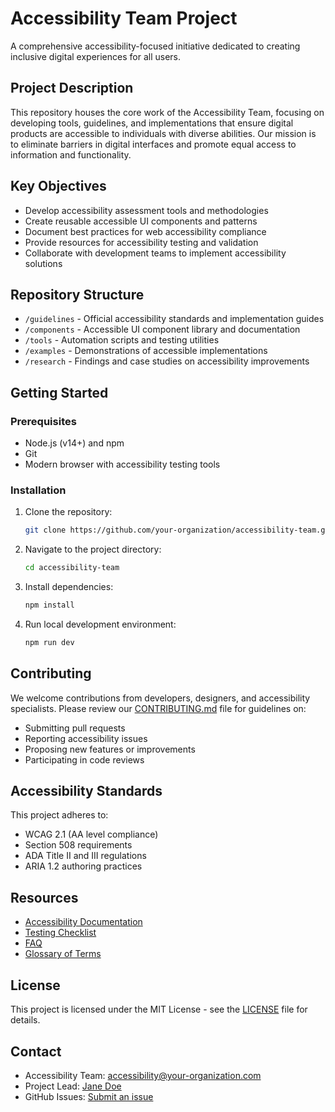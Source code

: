 # Accessibility Team Project

A comprehensive accessibility-focused initiative dedicated to creating inclusive digital experiences for all users.

## Project Description

This repository houses the core work of the Accessibility Team, focusing on developing tools, guidelines, and implementations that ensure digital products are accessible to individuals with diverse abilities. Our mission is to eliminate barriers in digital interfaces and promote equal access to information and functionality.

## Key Objectives

- Develop accessibility assessment tools and methodologies
- Create reusable accessible UI components and patterns
- Document best practices for web accessibility compliance
- Provide resources for accessibility testing and validation
- Collaborate with development teams to implement accessibility solutions

## Repository Structure

- `/guidelines` - Official accessibility standards and implementation guides
- `/components` - Accessible UI component library and documentation
- `/tools` - Automation scripts and testing utilities
- `/examples` - Demonstrations of accessible implementations
- `/research` - Findings and case studies on accessibility improvements

## Getting Started

### Prerequisites

- Node.js (v14+) and npm
- Git
- Modern browser with accessibility testing tools

### Installation

1. Clone the repository:
   ```bash
   git clone https://github.com/your-organization/accessibility-team.git
   ```

2. Navigate to the project directory:
   ```bash
   cd accessibility-team
   ```

3. Install dependencies:
   ```bash
   npm install
   ```

4. Run local development environment:
   ```bash
   npm run dev
   ```

## Contributing

We welcome contributions from developers, designers, and accessibility specialists. Please review our [CONTRIBUTING.md](CONTRIBUTING.md) file for guidelines on:

- Submitting pull requests
- Reporting accessibility issues
- Proposing new features or improvements
- Participating in code reviews

## Accessibility Standards

This project adheres to:

- WCAG 2.1 (AA level compliance)
- Section 508 requirements
- ADA Title II and III regulations
- ARIA 1.2 authoring practices

## Resources

- [Accessibility Documentation](https://github.com/your-organization/accessibility-team/wiki)
- [Testing Checklist](docs/testing-checklist.md)
- [FAQ](docs/faq.md)
- [Glossary of Terms](docs/glossary.md)

## License

This project is licensed under the MIT License - see the [LICENSE](LICENSE) file for details.

## Contact

- Accessibility Team: accessibility@your-organization.com
- Project Lead: [Jane Doe](mailto:jane.doe@your-organization.com)
- GitHub Issues: [Submit an issue](https://github.com/your-organization/accessibility-team/issues)
